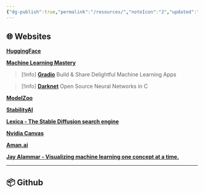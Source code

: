```yaml
---
{"dg-publish":true,"permalink":"/resources/","noteIcon":"2","updated":"2024-05-28T17:28:07.921+05:30"}
---
```



## 🌐 Websites

[**HuggingFace**](https://huggingface.co/)

[**Machine Learning Mastery**](https://machinelearningmastery.com/)

> [!info] [**Gradio**](https://gradio.app/)
> Build & Share Delightful Machine Learning Apps

> [!info] [**Darknet**](https://pjreddie.com/darknet/)
Open Source Neural Networks in C

[**ModelZoo**](https://modelzoo.co/)

[**StabilityAI**](https://stability.ai/)

[**Lexica - The Stable Diffusion search engine**](https://lexica.art/)

[**Nvidia Canvas**](https://www.nvidia.com/en-us/studio/canvas/)

[**Aman.ai**](https://aman.ai/)

[**Jay Alammar - Visualizing machine learning one concept at a time.**](https://jalammar.github.io/)

---

## 📦 Github
